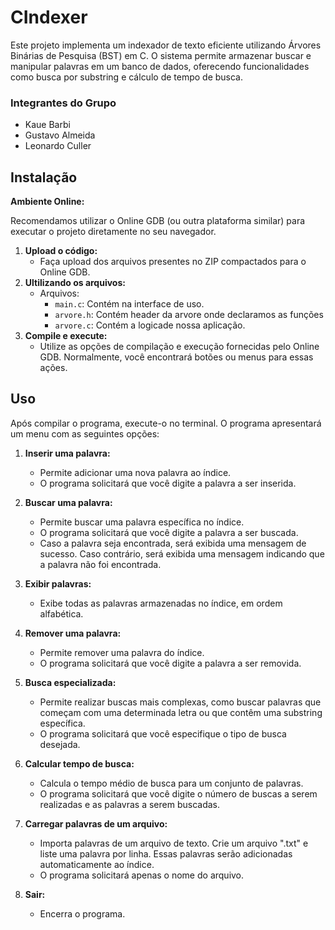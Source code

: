 # CIndexer
Este projeto implementa um indexador de texto eficiente utilizando Árvores Binárias de Pesquisa (BST) em C. O sistema permite armazenar
buscar e manipular palavras em um banco de dados, oferecendo funcionalidades como busca por substring e cálculo de tempo de busca.

### Integrantes do Grupo
* Kaue Barbi
* Gustavo Almeida
* Leonardo Culler

## Instalação

**Ambiente Online:**

Recomendamos utilizar o Online GDB (ou outra plataforma similar) para executar o projeto diretamente no seu navegador.

1. **Upload o código:**
   * Faça upload dos arquivos presentes no ZIP compactados para o Online GDB.
2. **Ultilizando os arquivos:**
   * Arquivos:
     * `main.c`: Contém na interface de uso.
     * `arvore.h`: Contém header da arvore onde declaramos as funções
     * `arvore.c`: Contém a logicade nossa aplicação.
3. **Compile e execute:**
   * Utilize as opções de compilação e execução fornecidas pelo Online GDB. Normalmente, você encontrará botões ou menus para essas ações.
  
## Uso

Após compilar o programa, execute-o no terminal. O programa apresentará um menu com as seguintes opções:

1. **Inserir uma palavra:**
   * Permite adicionar uma nova palavra ao índice.
   * O programa solicitará que você digite a palavra a ser inserida.
   
2. **Buscar uma palavra:**
   * Permite buscar uma palavra específica no índice.
   * O programa solicitará que você digite a palavra a ser buscada.
   * Caso a palavra seja encontrada, será exibida uma mensagem de sucesso. Caso contrário, será exibida uma mensagem indicando que a palavra não foi encontrada.

3. **Exibir palavras:**
   * Exibe todas as palavras armazenadas no índice, em ordem alfabética.

4. **Remover uma palavra:**
   * Permite remover uma palavra do índice.
   * O programa solicitará que você digite a palavra a ser removida.

5. **Busca especializada:**
   * Permite realizar buscas mais complexas, como buscar palavras que começam com uma determinada letra ou que contêm uma substring específica. 
   * O programa solicitará que você especifique o tipo de busca desejada.

6. **Calcular tempo de busca:**
   * Calcula o tempo médio de busca para um conjunto de palavras.
   * O programa solicitará que você digite o número de buscas a serem realizadas e as palavras a serem buscadas.

7. **Carregar palavras de um arquivo:**
   * Importa palavras de um arquivo de texto. Crie um arquivo ".txt" e liste uma palavra por linha. Essas palavras serão adicionadas automaticamente ao índice.
   * O programa solicitará apenas o nome do arquivo.

8. **Sair:**
   * Encerra o programa.
